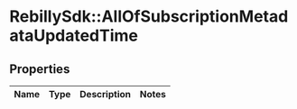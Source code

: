 # RebillySdk::AllOfSubscriptionMetadataUpdatedTime

## Properties
Name | Type | Description | Notes
------------ | ------------- | ------------- | -------------

